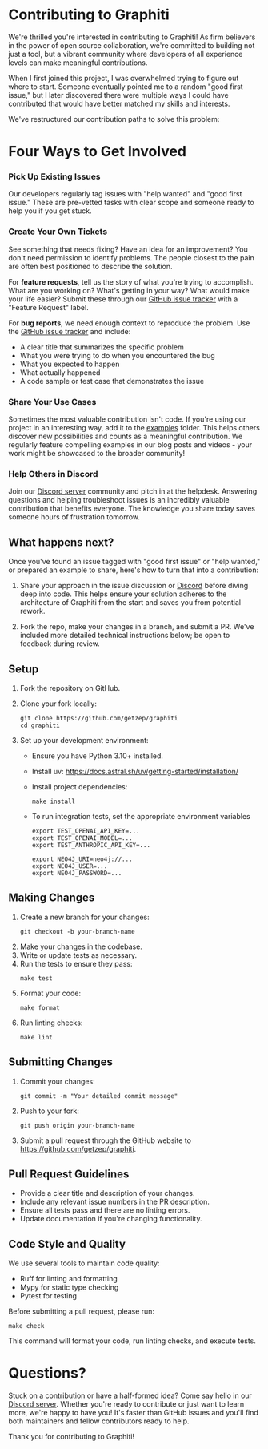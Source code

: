 # Contributing to Graphiti

We're thrilled you're interested in contributing to Graphiti! As firm believers in the power of open source collaboration, we're committed to building not just a tool, but a vibrant community where developers of all experience levels can make meaningful contributions.

When I first joined this project, I was overwhelmed trying to figure out where to start. Someone eventually pointed me to a random "good first issue," but I later discovered there were multiple ways I could have contributed that would have better matched my skills and interests.

We've restructured our contribution paths to solve this problem:

# Four Ways to Get Involved

### Pick Up Existing Issues

Our developers regularly tag issues with "help wanted" and "good first issue." These are pre-vetted tasks with clear scope and someone ready to help you if you get stuck.

### Create Your Own Tickets

See something that needs fixing? Have an idea for an improvement? You don't need permission to identify problems. The people closest to the pain are often best positioned to describe the solution.

For **feature requests**, tell us the story of what you're trying to accomplish. What are you working on? What's getting in your way? What would make your life easier? Submit these through our [GitHub issue tracker](https://github.com/getzep/graphiti/issues) with a "Feature Request" label.

For **bug reports**, we need enough context to reproduce the problem. Use the [GitHub issue tracker](https://github.com/getzep/graphiti/issues) and include:

-   A clear title that summarizes the specific problem
-   What you were trying to do when you encountered the bug
-   What you expected to happen
-   What actually happened
-   A code sample or test case that demonstrates the issue

### Share Your Use Cases

Sometimes the most valuable contribution isn't code. If you're using our project in an interesting way, add it to the [examples](https://github.com/getzep/graphiti/tree/main/examples) folder. This helps others discover new possibilities and counts as a meaningful contribution. We regularly feature compelling examples in our blog posts and videos - your work might be showcased to the broader community!

### Help Others in Discord

Join our [Discord server](https://discord.com/invite/W8Kw6bsgXQ) community and pitch in at the helpdesk. Answering questions and helping troubleshoot issues is an incredibly valuable contribution that benefits everyone. The knowledge you share today saves someone hours of frustration tomorrow.

## What happens next?

Once you've found an issue tagged with "good first issue" or "help wanted," or prepared an example to share, here's how to turn that into a contribution:

1. Share your approach in the issue discussion or [Discord](https://discord.com/invite/W8Kw6bsgXQ) before diving deep into code. This helps ensure your solution adheres to the architecture of Graphiti from the start and saves you from potential rework.

2. Fork the repo, make your changes in a branch, and submit a PR. We've included more detailed technical instructions below; be open to feedback during review.

## Setup

1. Fork the repository on GitHub.
2. Clone your fork locally:
    ```
    git clone https://github.com/getzep/graphiti
    cd graphiti
    ```
3. Set up your development environment:

    - Ensure you have Python 3.10+ installed.
    - Install uv: https://docs.astral.sh/uv/getting-started/installation/
    - Install project dependencies:
        ```
        make install
        ```
    - To run integration tests, set the appropriate environment variables

        ```
        export TEST_OPENAI_API_KEY=...
        export TEST_OPENAI_MODEL=...
        export TEST_ANTHROPIC_API_KEY=...

        export NEO4J_URI=neo4j://...
        export NEO4J_USER=...
        export NEO4J_PASSWORD=...
        ```

## Making Changes

1. Create a new branch for your changes:
    ```
    git checkout -b your-branch-name
    ```
2. Make your changes in the codebase.
3. Write or update tests as necessary.
4. Run the tests to ensure they pass:
    ```
    make test
    ```
5. Format your code:
    ```
    make format
    ```
6. Run linting checks:
    ```
    make lint
    ```

## Submitting Changes

1. Commit your changes:
    ```
    git commit -m "Your detailed commit message"
    ```
2. Push to your fork:
    ```
    git push origin your-branch-name
    ```
3. Submit a pull request through the GitHub website to https://github.com/getzep/graphiti.

## Pull Request Guidelines

-   Provide a clear title and description of your changes.
-   Include any relevant issue numbers in the PR description.
-   Ensure all tests pass and there are no linting errors.
-   Update documentation if you're changing functionality.

## Code Style and Quality

We use several tools to maintain code quality:

-   Ruff for linting and formatting
-   Mypy for static type checking
-   Pytest for testing

Before submitting a pull request, please run:

```
make check
```

This command will format your code, run linting checks, and execute tests.

# Questions?

Stuck on a contribution or have a half-formed idea? Come say hello in our [Discord server](https://discord.com/invite/W8Kw6bsgXQ). Whether you're ready to contribute or just want to learn more, we're happy to have you! It's faster than GitHub issues and you'll find both maintainers and fellow contributors ready to help.

Thank you for contributing to Graphiti!
